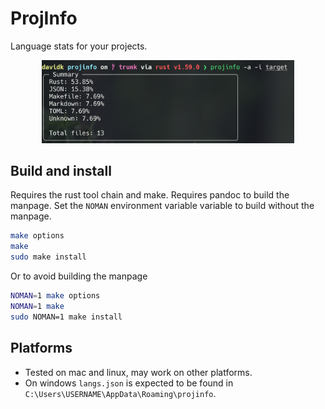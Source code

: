 # ProjInfo

Language stats for your projects.

<div align="center">
  <img src="https://raw.githubusercontent.com/dk949/ProjInfo/trunk/src/res/screenshot_0.png" width=80% alt="projinfo of projinfo" />
</div>

## Build and install

Requires the rust tool chain and make. Requires pandoc to build the manpage.
Set the `NOMAN` environment variable variable to build without the manpage.

``` sh
make options
make
sudo make install
```

Or to avoid building the manpage

``` sh
NOMAN=1 make options
NOMAN=1 make
sudo NOMAN=1 make install
```

## Platforms

* Tested on mac and linux, may work on other platforms.
* On windows `langs.json` is expected to be found in
  `C:\Users\USERNAME\AppData\Roaming\projinfo`.
